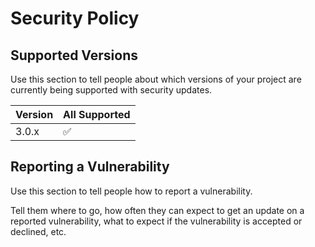 # Security Policy

## Supported Versions

Use this section to tell people about which versions of your project are
currently being supported with security updates.

| Version | All Supported      |
| ------- | ------------------ |
| 3.0.x   | :white_check_mark: |


## Reporting a Vulnerability

Use this section to tell people how to report a vulnerability.

Tell them where to go, how often they can expect to get an update on a
reported vulnerability, what to expect if the vulnerability is accepted or
declined, etc.
